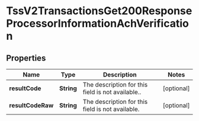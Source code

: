 
# TssV2TransactionsGet200ResponseProcessorInformationAchVerification

## Properties
Name | Type | Description | Notes
------------ | ------------- | ------------- | -------------
**resultCode** | **String** | The description for this field is not available..  |  [optional]
**resultCodeRaw** | **String** | The description for this field is not available.  |  [optional]



